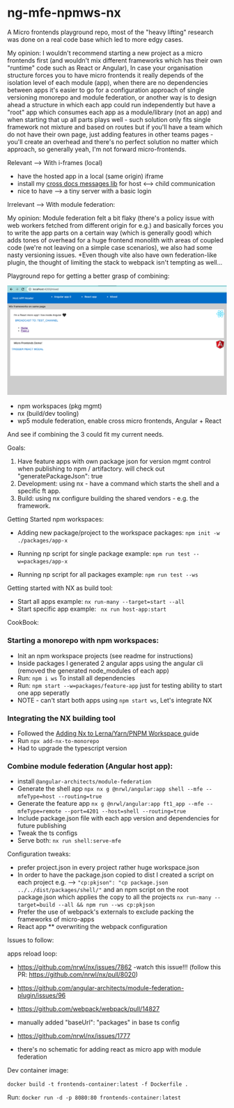 # ng-mfe-npmws-nx

A Micro frontends playground repo, most of the "heavy lifting" research was done on a real code base
which led to more edgy cases. 

My opinion: I wouldn't recommend starting a new project as a micro frontends first (and wouldn't mix different frameworks which has their own "runtime" code such as React or Angular),
In case your organisation structure forces you to have micro frontends it really depends of the isolation level of each module (app), when there are no dependencies between apps it's easier to go for a configuration approach of single versioning monorepo and module federation, or another way is to design ahead a structure in which each app could run independently but have a "root" app which consumes each app as a module/library (not an app) and when starting that up all parts plays well - such solution only fits single framework not mixture and based on routes but if you'll have a team which do not have their own page, just adding features in other teams pages - you'll create an overhead and there's no perfect solution no matter which approach, so generally yeah, I'm not forward micro-frontends. 


Relevant --> With i-frames (local)
- have the hosted app in a local (same origin) iframe 
- install my [cross docs messages lib](https://www.npmjs.com/package/cross-document-messenger) for host <--> child communication
- nice to have --> a tiny server with a basic login

Irrelevant --> With module federation:

My opinion:
Module federation felt a bit flaky (there's a policy issue with web workers fetched from different origin for e.g.)
and basically forces you to write the app parts on a certain way (which is generally good) which adds tones of overhead 
for a huge frontend monolith with areas of coupled code (we're not leaving on a simple case scenarios), we also had some nasty versioning issues.
+Even though vite also have own federation-like plugin,
the thought of limiting the stack to webpack isn't tempting as well...


Playground repo for getting a better grasp of combining:

![img.png](image.png)
- npm workspaces (pkg mgmt)
- nx (build/dev tooling)
- wp5 module federation, enable cross micro frontends, Angular + React

And see if combining the 3 could fit my current needs.

Goals:
1. Have feature apps with own package json for version mgmt control when publishing 
to npm / artifactory. will check out "generatePackageJson": true
2. Development: using nx - have a command which starts the shell and a specific ft app.
3. Build: using nx configure building the shared vendors - e.g. the framework.


Getting Started npm workspaces: 

- Adding new package/project to the workspace packages:
``npm init -w ./packages/app-x``

- Running np script for single package example: 
``npm run test --w=packages/app-x``

- Running np script for all packages example: 
``npm run test --ws``


Getting started with NX as build tool:
- Start all apps example: ```nx run-many --target=start --all```
- Start specific app example: ``` nx run host-app:start```

CookBook:

### Starting a monorepo with npm workspaces:

- Init an npm workspace projects (see readme for instructions)
- Inside packages I generated 2 angular apps using the angular cli (removed the generated node_modules of each app)
- Run: ``npm i ws`` To install all dependencies
- Run: ``npm start --w=packages/feature-app`` just for testing ability to start one app seperatly
- NOTE - can't start both apps using ``npm start ws``, Let's integrate NX

### Integrating the NX building tool
- Followed the [Adding Nx to Lerna/Yarn/PNPM Workspace
  ](https://nx.dev/l/a/migration/adding-to-monorepo) guide
- Run ``npx add-nx-to-monorepo``
- Had to upgrade the typescript version

### Combine module federation (Angular host app):
- install ```@angular-architects/module-federation ```
- Generate the shell app ``npx nx g @nrwl/angular:app shell --mfe --mfeType=host --routing=true``
- Generate the feature app `` nx g @nrwl/angular:app ft1_app --mfe --mfeType=remote --port=4201 --host=shell --routing=true
  ``
- Include package.json file with each app version and dependencies for future publishing
- Tweak the ts configs
- Serve both: ``nx run shell:serve-mfe``

Configuration tweaks:
- prefer project.json in every project rather huge workspace.json
- In order to have the package.json copied to dist I created a script on each project e.g. --> 
``"cp:pkjson": "cp package.json ../../dist/packages/shell/"``
and an npm script on the root package.json which applies the copy to all the projects 
``nx run-many --target=build --all && npm run --ws cp:pkjson``
- Prefer the use of webpack's externals to exclude packing the frameworks of micro-apps
- React app ** overwriting the webpack configuration 

Issues to follow:

apps reload loop: 
- https://github.com/nrwl/nx/issues/7862 -watch this issue!!! (follow this PR: https://github.com/nrwl/nx/pull/8020)
- https://github.com/angular-architects/module-federation-plugin/issues/96 
- https://github.com/webpack/webpack/pull/14827


- manually added "baseUrl": "packages" in base ts config
- https://github.com/nrwl/nx/issues/1777
- there's no schematic for adding react as micro app with module federation 


Dev container image:

``docker build -t frontends-container:latest -f Dockerfile .``

Run: 
```docker run -d -p 8080:80 frontends-container:latest```
